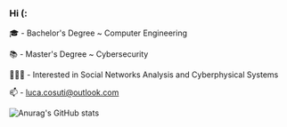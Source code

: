 ### Hi (:

🎓 - Bachelor's Degree ~ Computer Engineering  
  
📚 - Master's Degree ~ Cybersecurity  
  
🧑🏼‍💻 - Interested in Social Networks Analysis and Cyberphysical Systems  
  
📫 - luca.cosuti@outlook.com


![Anurag's GitHub stats](https://github-readme-stats.vercel.app/api?username=lucaatme&show_icons=true&theme=radical)
